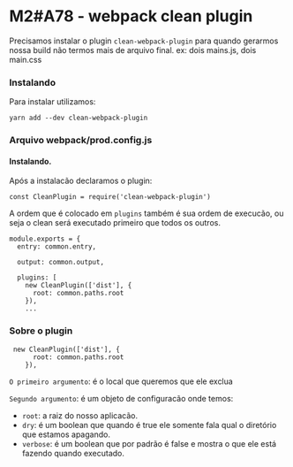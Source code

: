 # M2#A78 - webpack clean plugin

Precisamos instalar o plugin `clean-webpack-plugin` para quando gerarmos nossa build não termos mais de arquivo final. ex: dois mains.js, dois main.css

### Instalando
Para instalar utilizamos:
```
yarn add --dev clean-webpack-plugin
```

### Arquivo webpack/prod.config.js


#### Instalando.
Após a instalacão declaramos o plugin:

```
const CleanPlugin = require('clean-webpack-plugin')
```

A ordem que é colocado em `plugins` também é sua ordem de execucão, ou seja o clean será executado primeiro que todos os outros.

```
module.exports = {
  entry: common.entry,

  output: common.output,

  plugins: [
    new CleanPlugin(['dist'], {
      root: common.paths.root
    }),
	...

```

### Sobre o plugin

```
 new CleanPlugin(['dist'], {
      root: common.paths.root
    }),
```

`O primeiro argumento`: é o local que queremos que ele exclua

`Segundo argumento`: é um objeto de configuracão onde temos:

- `root`: a raiz do nosso aplicacão.
- `dry`: é um boolean que quando é true ele somente fala qual o diretório que estamos apagando.
- `verbose`: é um boolean que por padrão é false e mostra o que ele está fazendo quando executado.


